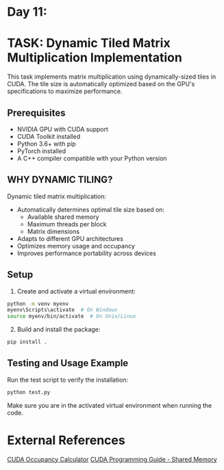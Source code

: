 # Day 11:
# TASK: Dynamic Tiled Matrix Multiplication Implementation

This task implements matrix multiplication using dynamically-sized tiles in CUDA. The tile size is automatically optimized based on the GPU's specifications to maximize performance.

## Prerequisites
- NVIDIA GPU with CUDA support
- CUDA Toolkit installed
- Python 3.6+ with pip
- PyTorch installed
- A C++ compiler compatible with your Python version

## WHY DYNAMIC TILING?

Dynamic tiled matrix multiplication:
- Automatically determines optimal tile size based on:
  - Available shared memory
  - Maximum threads per block
  - Matrix dimensions
- Adapts to different GPU architectures
- Optimizes memory usage and occupancy
- Improves performance portability across devices

## Setup
1. Create and activate a virtual environment:

```bash
python -m venv myenv
myenv\Scripts\activate  # On Windows
source myenv/bin/activate  # On Unix/Linux
```

2. Build and install the package:

```bash
pip install .
```

## Testing and Usage Example
Run the test script to verify the installation:

```bash
python test.py
```

Make sure you are in the activated virtual environment when running the code.

# External References

[CUDA Occupancy Calculator](https://docs.nvidia.com/cuda/cuda-occupancy-calculator/index.html)
[CUDA Programming Guide - Shared Memory](https://docs.nvidia.com/cuda/cuda-c-programming-guide/index.html#shared-memory)